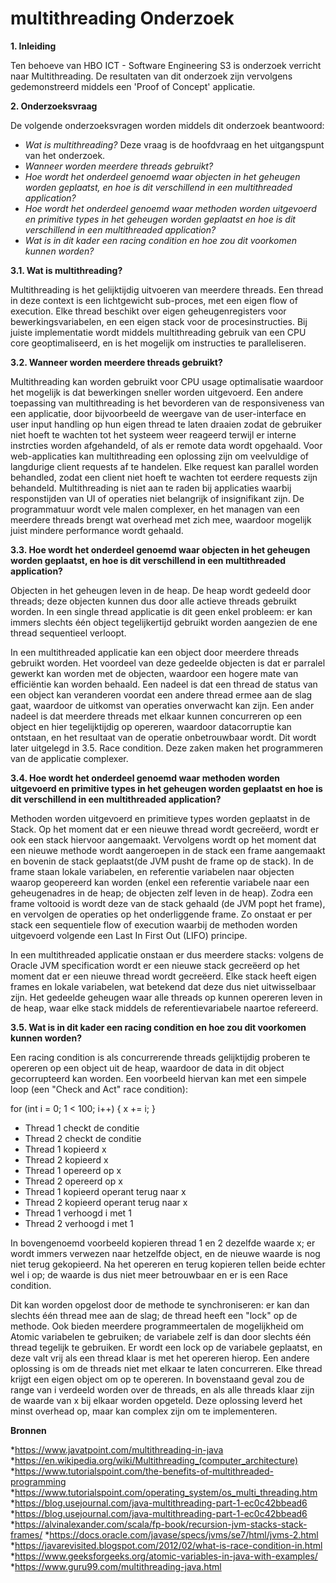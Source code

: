 # multithreading Onderzoek

**1. Inleiding**

Ten behoeve van HBO ICT - Software Engineering S3 is onderzoek verricht naar Multithreading.
De resultaten van dit onderzoek zijn vervolgens gedemonstreerd middels een 'Proof of Concept' applicatie.


**2. Onderzoeksvraag**

De volgende onderzoeksvragen worden middels dit onderzoek beantwoord:

* *Wat is multithreading?*
Deze vraag is de hoofdvraag en het uitgangspunt van het onderzoek. 
* *Wanneer worden meerdere threads gebruikt?*
* *Hoe wordt het onderdeel genoemd waar objecten in het geheugen worden geplaatst, en hoe is dit verschillend in een multithreaded application?*
* *Hoe wordt het onderdeel genoemd waar methoden worden uitgevoerd en primitive types in het geheugen worden geplaatst 
en hoe is dit verschillend in een multithreaded application?*
* *Wat is in dit kader een racing condition en hoe zou dit voorkomen kunnen worden?*


**3.1. Wat is multithreading?**

Multithreading is het gelijktijdig uitvoeren van meerdere threads. Een thread in deze context is een lichtgewicht sub-proces, met een eigen flow of execution.
Elke thread beschikt over eigen geheugenregisters voor bewerkingsvariabelen, en een eigen stack voor de procesinstructies.
Bij juiste implementatie wordt middels multithreading gebruik van een CPU core geoptimaliseerd, en is het mogelijk om instructies te paralleliseren.

**3.2. Wanneer worden meerdere threads gebruikt?**

Multithreading kan worden gebruikt voor CPU usage optimalisatie waardoor het mogelijk is dat bewerkingen sneller worden uitgevoerd. 
Een andere toepassing van multithreading is het bevorderen van de responsiveness van een applicatie, door bijvoorbeeld de weergave van de user-interface en user input handling op hun eigen thread te laten draaien zodat de gebruiker niet hoeft te wachten tot het systeem weer reageerd terwijl er interne instrcties worden afgehandeld, of als er remote data wordt opgehaald.
Voor web-applicaties kan multithreading een oplossing zijn om veelvuldige of langdurige client requests af te handelen. Elke request kan parallel worden behandled, zodat een client niet hoeft te wachten tot eerdere requests zijn behandeld.
Multithreading is niet aan te raden bij applicaties waarbij responstijden van UI of operaties niet belangrijk of insignifikant zijn. De programmatuur wordt vele malen complexer, en het managen van een meerdere threads brengt wat overhead met zich mee, waardoor mogelijk juist mindere performance wordt gehaald.

**3.3. Hoe wordt het onderdeel genoemd waar objecten in het geheugen worden geplaatst, en hoe is dit verschillend in een multithreaded application?**

Objecten in het geheugen leven in de heap. De heap wordt gedeeld door threads; deze objecten kunnen dus door alle actieve threads gebruikt worden.
In een single thread applicatie is dit geen enkel probleem: er kan immers slechts één object tegelijkertijd gebruikt worden aangezien de ene thread sequentieel verloopt.

In een multithreaded applicatie kan een object door meerdere threads gebruikt worden. Het voordeel van deze gedeelde objecten is dat er parralel gewerkt kan worden met de objecten, waardoor een hogere mate van efficiëntie kan worden behaald.
Een nadeel is dat een thread de status van een object kan veranderen voordat een andere thread ermee aan de slag gaat, waardoor de uitkomst van operaties onverwacht kan zijn. Een ander nadeel is dat meerdere threads met elkaar kunnen concurreren op een object en hier tegelijktijdig op opereren, waardoor datacorruptie kan ontstaan, en het resultaat van de operatie onbetrouwbaar wordt. Dit wordt later uitgelegd in 3.5. Race condition. Deze zaken maken het programmeren van de applicatie complexer.

**3.4. Hoe wordt het onderdeel genoemd waar methoden worden uitgevoerd en primitive types in het geheugen worden geplaatst 
en hoe is dit verschillend in een multithreaded application?**

Methoden worden uitgevoerd en primitieve types worden geplaatst in de Stack. Op het moment dat er een nieuwe thread wordt gecreëerd, wordt er ook een stack hiervoor aangemaakt. Vervolgens wordt op het moment dat een nieuwe methode wordt aangeroepen in de stack een frame aangemaakt en bovenin de stack geplaatst(de JVM pusht de frame op de stack). In de frame staan lokale variabelen, en referentie variabelen naar objecten waarop geopereerd kan worden (enkel een referentie variabele naar een geheugenadres in de heap; de objecten zelf leven in de heap).
Zodra een frame voltooid is wordt deze van de stack gehaald (de JVM popt het frame), en vervolgen de operaties op het onderliggende frame. Zo onstaat er per stack een sequentiele flow of execution waarbij de methoden worden uitgevoerd volgende een Last In First Out (LIFO) principe.

In een multithreaded applicatie onstaan er dus meerdere stacks: volgens de Oracle JVM specification wordt er een nieuwe stack gecreëerd op het moment dat er een nieuwe thread wordt gecreëerd. Elke stack heeft eigen frames en lokale variabelen, wat betekend dat deze dus niet uitwisselbaar zijn. Het gedeelde geheugen waar alle threads op kunnen opereren leven in de heap, waar elke stack middels de referentievariabele naartoe refereerd.

**3.5. Wat is in dit kader een racing condition en hoe zou dit voorkomen kunnen worden?**

Een racing condition is als concurrerende threads gelijktijdig proberen te opereren op een object uit de heap, waardoor de data in dit object gecorrupteerd kan worden.
Een voorbeeld hiervan kan met een simpele loop (een "Check and Act" race condition):

for (int i = 0; 1 < 100; i++) {
  x += i;
  }

* Thread 1 checkt de conditie
* Thread 2 checkt de conditie
* Thread 1 kopieerd x
* Thread 2 kopieerd x
* Thread 1 opereerd op x
* Thread 2 opereerd op x
* Thread 1 kopieerd operant terug naar x
* Thread 2 kopieerd operant terug naar x
* Thread 1 verhoogd i met 1
* Thread 2 verhoogd i met 1

In bovengenoemd voorbeeld kopieren thread 1 en 2 dezelfde waarde x; er wordt immers verwezen naar hetzelfde object, en de nieuwe waarde is nog niet terug gekopieerd. Na het opereren en terug kopieren tellen beide echter wel i op; de waarde is dus niet meer betrouwbaar en er is een Race condition.

Dit kan worden opgelost door de methode te synchroniseren: er kan dan slechts één thread mee aan de slag; de thread heeft een "lock" op de methode.
Ook bieden meerdere programmeertalen de mogelijkheid om Atomic variabelen te gebruiken; de variabele zelf is dan door slechts één thread tegelijk te gebruiken. Er wordt een lock op de variabele geplaatst, en deze valt vrij als een thread klaar is met het opereren hierop.
Een andere oplossing is om de threads niet met elkaar te laten concurreren. Elke thread krijgt een eigen object om op te opereren. In bovenstaand geval zou de range van i verdeeld worden over de threads, en als alle threads klaar zijn de waarde van x bij elkaar worden opgeteld. Deze oplossing leverd het minst overhead op, maar kan complex zijn om te implementeren.

**Bronnen**

*https://www.javatpoint.com/multithreading-in-java
*https://en.wikipedia.org/wiki/Multithreading_(computer_architecture)
*https://www.tutorialspoint.com/the-benefits-of-multithreaded-programming
*https://www.tutorialspoint.com/operating_system/os_multi_threading.htm
*https://blog.usejournal.com/java-multithreading-part-1-ec0c42bbead6
*https://blog.usejournal.com/java-multithreading-part-1-ec0c42bbead6
*https://alvinalexander.com/scala/fp-book/recursion-jvm-stacks-stack-frames/
*https://docs.oracle.com/javase/specs/jvms/se7/html/jvms-2.html
*https://javarevisited.blogspot.com/2012/02/what-is-race-condition-in.html
*https://www.geeksforgeeks.org/atomic-variables-in-java-with-examples/
*https://www.guru99.com/multithreading-java.html
